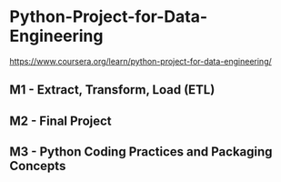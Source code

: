 # Python-Project-for-Data-Engineering
https://www.coursera.org/learn/python-project-for-data-engineering/

## M1 - Extract, Transform, Load (ETL)


## M2 - Final Project

## M3 - Python Coding Practices and Packaging Concepts
